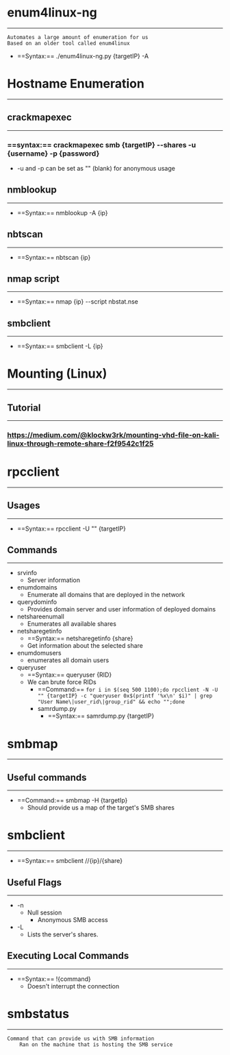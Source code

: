 # enum4linux-ng
***
	Automates a large amount of enumeration for us
	Based on an older tool called enum4linux
- ==Syntax:==  ./enum4linux-ng.py {targetIP} -A
# Hostname Enumeration
***
## crackmapexec
***
### ==syntax:==  crackmapexec smb {targetIP} --shares -u {username} -p {password}
- -u and -p can be set as "" (blank) for anonymous usage
## nmblookup
***
- ==Syntax:==  nmblookup -A {ip}
## nbtscan
***
- ==Syntax:== nbtscan {ip}

## nmap script
***
- ==Syntax:==  nmap {ip} --script nbstat.nse 

## smbclient
***
- ==Syntax:==  smbclient -L {ip}

# Mounting (Linux)
***
## Tutorial
***
### https://medium.com/@klockw3rk/mounting-vhd-file-on-kali-linux-through-remote-share-f2f9542c1f25
# rpcclient
***
## Usages
***
- ==Syntax:==  rpcclient -U "" {targetIP}
## Commands
***
- srvinfo
	- Server information
- enumdomains
	- Enumerate all domains that are deployed in the network
- querydominfo
	- Provides domain server and user information of deployed domains
- netshareenumall
	- Enumerates all available shares
- netsharegetinfo
	- ==Syntax:==  netsharegetinfo {share}
	- Get information about the selected share
- enumdomusers
	- enumerates all domain users
- queryuser
	- ==Syntax:==  queryuser {RID}
	- We can brute force RIDs
		- ==Command:==  `for i in $(seq 500 1100);do rpcclient -N -U "" {targetIP} -c "queryuser 0x$(printf '%x\n' $i)" | grep "User Name\|user_rid\|group_rid" && echo "";done`
		- samrdump.py
			- ==Syntax:==  samrdump.py {targetIP}
		


# smbmap
***
## Useful commands
***
- ==Command:==  smbmap -H {targetIp}
	- Should provide us a map of the target's SMB shares

# smbclient
***
- ==Syntax:==  smbclient //{ip}/{share}
## Useful Flags
***
- -n
	- Null session
		- Anonymous SMB access 
- -L
	- Lists the server's shares.

## Executing Local Commands
***
- ==Syntax:==  !{command}
	- Doesn't interrupt the connection

# smbstatus
***
	Command that can provide us with SMB information
		Ran on the machine that is hosting the SMB service 